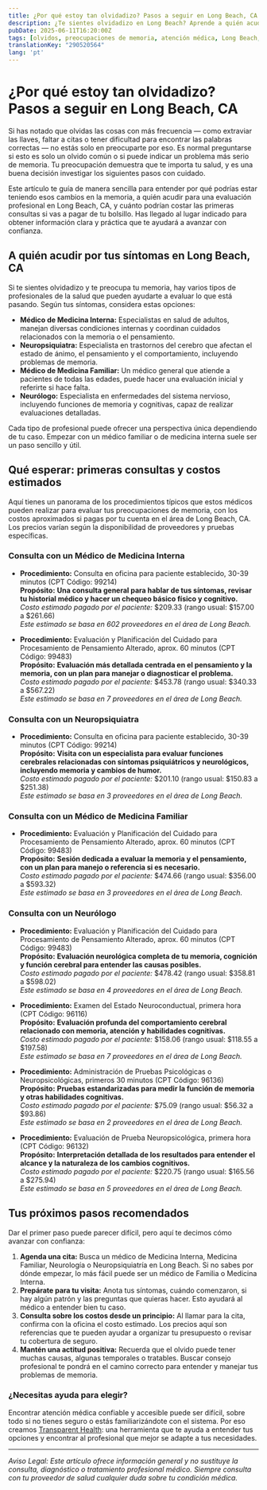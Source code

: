 ```yaml
---
title: ¿Por qué estoy tan olvidadizo? Pasos a seguir en Long Beach, CA  
description: ¿Te sientes olvidadizo en Long Beach? Aprende a quién acudir, costos estimados y qué hacer para entender tus problemas de memoria.  
pubDate: 2025-06-11T16:20:00Z
tags: [olvidos, preocupaciones de memoria, atención médica, Long Beach, CA, neurología, medicina familiar]
translationKey: "290520564"
lang: 'pt'
---
```


# ¿Por qué estoy tan olvidadizo? Pasos a seguir en Long Beach, CA

Si has notado que olvidas las cosas con más frecuencia — como extraviar las llaves, faltar a citas o tener dificultad para encontrar las palabras correctas — no estás solo en preocuparte por eso. Es normal preguntarse si esto es solo un olvido común o si puede indicar un problema más serio de memoria. Tu preocupación demuestra que te importa tu salud, y es una buena decisión investigar los siguientes pasos con cuidado.

Este artículo te guía de manera sencilla para entender por qué podrías estar teniendo esos cambios en la memoria, a quién acudir para una evaluación profesional en Long Beach, CA, y cuánto podrían costar las primeras consultas si vas a pagar de tu bolsillo. Has llegado al lugar indicado para obtener información clara y práctica que te ayudará a avanzar con confianza.

## A quién acudir por tus síntomas en Long Beach, CA

Si te sientes olvidadizo y te preocupa tu memoria, hay varios tipos de profesionales de la salud que pueden ayudarte a evaluar lo que está pasando. Según tus síntomas, considera estas opciones:

- **Médico de Medicina Interna:** Especialistas en salud de adultos, manejan diversas condiciones internas y coordinan cuidados relacionados con la memoria o el pensamiento.  
- **Neuropsiquiatra:** Especialista en trastornos del cerebro que afectan el estado de ánimo, el pensamiento y el comportamiento, incluyendo problemas de memoria.  
- **Médico de Medicina Familiar:** Un médico general que atiende a pacientes de todas las edades, puede hacer una evaluación inicial y referirte si hace falta.  
- **Neurólogo:** Especialista en enfermedades del sistema nervioso, incluyendo funciones de memoria y cognitivas, capaz de realizar evaluaciones detalladas.

Cada tipo de profesional puede ofrecer una perspectiva única dependiendo de tu caso. Empezar con un médico familiar o de medicina interna suele ser un paso sencillo y útil.

## Qué esperar: primeras consultas y costos estimados

Aquí tienes un panorama de los procedimientos típicos que estos médicos pueden realizar para evaluar tus preocupaciones de memoria, con los costos aproximados si pagas por tu cuenta en el área de Long Beach, CA. Los precios varían según la disponibilidad de proveedores y pruebas específicas.

### Consulta con un Médico de Medicina Interna

- **Procedimiento:** Consulta en oficina para paciente establecido, 30-39 minutos (CPT Código: 99214)  
  **Propósito:** **Una consulta general para hablar de tus síntomas, revisar tu historial médico y hacer un chequeo básico físico y cognitivo.**  
  *Costo estimado pagado por el paciente:* $209.33 (rango usual: $157.00 a $261.66)  
  *Este estimado se basa en 602 proveedores en el área de Long Beach.*

- **Procedimiento:** Evaluación y Planificación del Cuidado para Procesamiento de Pensamiento Alterado, aprox. 60 minutos (CPT Código: 99483)  
  **Propósito:** **Evaluación más detallada centrada en el pensamiento y la memoria, con un plan para manejar o diagnosticar el problema.**  
  *Costo estimado pagado por el paciente:* $453.78 (rango usual: $340.33 a $567.22)  
  *Este estimado se basa en 7 proveedores en el área de Long Beach.*

### Consulta con un Neuropsiquiatra

- **Procedimiento:** Consulta en oficina para paciente establecido, 30-39 minutos (CPT Código: 99214)  
  **Propósito:** **Visita con un especialista para evaluar funciones cerebrales relacionadas con síntomas psiquiátricos y neurológicos, incluyendo memoria y cambios de humor.**  
  *Costo estimado pagado por el paciente:* $201.10 (rango usual: $150.83 a $251.38)  
  *Este estimado se basa en 3 proveedores en el área de Long Beach.*

### Consulta con un Médico de Medicina Familiar

- **Procedimiento:** Evaluación y Planificación del Cuidado para Procesamiento de Pensamiento Alterado, aprox. 60 minutos (CPT Código: 99483)  
  **Propósito:** **Sesión dedicada a evaluar la memoria y el pensamiento, con un plan para manejo o referencia si es necesario.**  
  *Costo estimado pagado por el paciente:* $474.66 (rango usual: $356.00 a $593.32)  
  *Este estimado se basa en 3 proveedores en el área de Long Beach.*

### Consulta con un Neurólogo

- **Procedimiento:** Evaluación y Planificación del Cuidado para Procesamiento de Pensamiento Alterado, aprox. 60 minutos (CPT Código: 99483)  
  **Propósito:** **Evaluación neurológica completa de tu memoria, cognición y función cerebral para entender las causas posibles.**  
  *Costo estimado pagado por el paciente:* $478.42 (rango usual: $358.81 a $598.02)  
  *Este estimado se basa en 4 proveedores en el área de Long Beach.*

- **Procedimiento:** Examen del Estado Neuroconductual, primera hora (CPT Código: 96116)  
  **Propósito:** **Evaluación profunda del comportamiento cerebral relacionado con memoria, atención y habilidades cognitivas.**  
  *Costo estimado pagado por el paciente:* $158.06 (rango usual: $118.55 a $197.58)  
  *Este estimado se basa en 7 proveedores en el área de Long Beach.*

- **Procedimiento:** Administración de Pruebas Psicológicas o Neuropsicológicas, primeros 30 minutos (CPT Código: 96136)  
  **Propósito:** **Pruebas estandarizadas para medir la función de memoria y otras habilidades cognitivas.**  
  *Costo estimado pagado por el paciente:* $75.09 (rango usual: $56.32 a $93.86)  
  *Este estimado se basa en 2 proveedores en el área de Long Beach.*

- **Procedimiento:** Evaluación de Prueba Neuropsicológica, primera hora (CPT Código: 96132)  
  **Propósito:** **Interpretación detallada de los resultados para entender el alcance y la naturaleza de los cambios cognitivos.**  
  *Costo estimado pagado por el paciente:* $220.75 (rango usual: $165.56 a $275.94)  
  *Este estimado se basa en 5 proveedores en el área de Long Beach.*

## Tus próximos pasos recomendados

Dar el primer paso puede parecer difícil, pero aquí te decimos cómo avanzar con confianza:

1. **Agenda una cita:** Busca un médico de Medicina Interna, Medicina Familiar, Neurología o Neuropsiquiatría en Long Beach. Si no sabes por dónde empezar, lo más fácil puede ser un médico de Familia o Medicina Interna.  
2. **Prepárate para tu visita:** Anota tus síntomas, cuándo comenzaron, si hay algún patrón y las preguntas que quieras hacer. Esto ayudará al médico a entender bien tu caso.  
3. **Consulta sobre los costos desde un principio:** Al llamar para la cita, confirma con la oficina el costo estimado. Los precios aquí son referencias que te pueden ayudar a organizar tu presupuesto o revisar tu cobertura de seguro.  
4. **Mantén una actitud positiva:** Recuerda que el olvido puede tener muchas causas, algunas temporales o tratables. Buscar consejo profesional te pondrá en el camino correcto para entender y manejar tus problemas de memoria.

### ¿Necesitas ayuda para elegir?

Encontrar atención médica confiable y accesible puede ser difícil, sobre todo si no tienes seguro o estás familiarizándote con el sistema. Por eso creamos [Transparent Health](https://transparenthealth.ai): una herramienta que te ayuda a entender tus opciones y encontrar al profesional que mejor se adapte a tus necesidades.

---

*Aviso Legal: Este artículo ofrece información general y no sustituye la consulta, diagnóstico o tratamiento profesional médico. Siempre consulta con tu proveedor de salud cualquier duda sobre tu condición médica.*